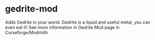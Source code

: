 # gedrite-mod
Adds Gedrite in your world. Gedrite is a liquid and useful metal, you can even eat it! See more information in Gedrite Mod page in Curseforge/Modrinth
